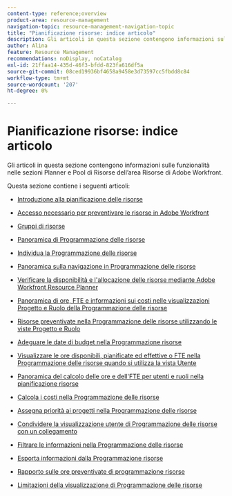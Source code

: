 ```yaml
---
content-type: reference;overview
product-area: resource-management
navigation-topic: resource-management-navigation-topic
title: "Pianificazione risorse: indice articolo"
description: Gli articoli in questa sezione contengono informazioni sulle funzionalità nelle sezioni Planner e Pool di Risorse dell’area Risorse di Adobe Workfront.
author: Alina
feature: Resource Management
recommendations: noDisplay, noCatalog
exl-id: 21ffaa14-435d-46f3-bfdd-823fa616df5a
source-git-commit: 08ced19936bf4658a9458e3d73597cc5fbdd8c84
workflow-type: tm+mt
source-wordcount: '207'
ht-degree: 0%

---
```


# Pianificazione risorse: indice articolo

<!-- Audited: 2/2024 -->

Gli articoli in questa sezione contengono informazioni sulle funzionalità nelle sezioni Planner e Pool di Risorse dell’area Risorse di Adobe Workfront.

Questa sezione contiene i seguenti articoli:

* [Introduzione alla pianificazione delle risorse](../../resource-mgmt/resource-planning/get-started-resource-planning.md)
* [Accesso necessario per preventivare le risorse in Adobe Workfront](../../resource-mgmt/resource-planning/access-needed-to-budget-resources.md)
* [Gruppi di risorse](../../resource-mgmt/resource-planning/resource-pools/resource-pools.md)
* [Panoramica di Programmazione delle risorse](../../resource-mgmt/resource-planning/get-started-resource-planner.md)
* [Individua la Programmazione delle risorse](../../resource-mgmt/resource-planning/locate-resource-planner.md)
* [Panoramica sulla navigazione in Programmazione delle risorse](../../resource-mgmt/resource-planning/resource-planner-navigation.md)
* [Verificare la disponibilità e l&#39;allocazione delle risorse mediante Adobe Workfront Resource Planner](../../resource-mgmt/resource-planning/resource-availability-allocation-resource-planner.md)
* [Panoramica di ore, FTE e informazioni sui costi nelle visualizzazioni Progetto e Ruolo della Programmazione delle risorse](../../resource-mgmt/resource-planning/overview-of-planner-hour-fte-cost-information-in-role-project-views.md)
* [Risorse preventivate nella Programmazione delle risorse utilizzando le viste Progetto e Ruolo](../../resource-mgmt/resource-planning/budget-resources-project-role-views-resource-planner.md)
* [Adeguare le date di budget nella Programmazione risorse](../../resource-mgmt/resource-planning/adjust-budgeting-dates.md)
* [Visualizzare le ore disponibili, pianificate ed effettive o FTE nella Programmazione delle risorse quando si utilizza la vista Utente](../../resource-mgmt/resource-planning/view-hours-fte-user-view-resource-planner.md)
* [Panoramica del calcolo delle ore e dell&#39;FTE per utenti e ruoli nella pianificazione risorse](../../resource-mgmt/resource-planning/calculate-hours-fte-for-users-roles-resource-planner.md)
* [Calcola i costi nella Programmazione delle risorse](../../resource-mgmt/resource-planning/calculate-costs-resource-planner.md)
* [Assegna priorità ai progetti nella Programmazione delle risorse](../../resource-mgmt/resource-planning/prioritize-projects-resource-planner.md)
* [Condividere la visualizzazione utente di Programmazione delle risorse con un collegamento](../../resource-mgmt/resource-planning/share-resource-planner-with-link.md)
* [Filtrare le informazioni nella Programmazione delle risorse](../../resource-mgmt/resource-planning/filter-resource-planner.md)
* [Esporta informazioni dalla Programmazione risorse](../../resource-mgmt/resource-planning/export-resource-planner.md)
* [Rapporto sulle ore preventivate di programmazione risorse](../../resource-mgmt/resource-planning/report-on-budgeted-hours.md)
* [Limitazioni della visualizzazione di Programmazione delle risorse](../../resource-mgmt/resource-planning/resource-planner-display-limitations.md)

  <!--
  <li data-mc-conditions="QuicksilverOrClassic.Draft mode"><a href="../../resource-mgmt/resource-planning/track-user-utilization.md" class="MCXref xref" xrefformat="{para}">Track User Utilization information</a> </li>
  -->

  <!--
  <li data-mc-conditions="QuicksilverOrClassic.Draft mode"><a href="../../resource-mgmt/resource-planning/budget-by-project-resource-planner-d.md" class="MCXref xref" xrefformat="{para}">Budget resources by project in the Resource Planner</a> </li>
  -->

  <!--
  <li data-mc-conditions="QuicksilverOrClassic.Draft mode"><a href="../../resource-mgmt/resource-planning/budget-by-role-resource-planner-d.md" class="MCXref xref" xrefformat="{para}">Budget resources by role in the Resource Planner </a> </li>
  -->

  <!--
  <li data-mc-conditions="QuicksilverOrClassic.Draft mode"><a href="../../resource-mgmt/resource-planning/view-projects-roles-users-resource-planner.md" class="MCXref xref" xrefformat="{para}">View projects, roles, and users using the Resource Planner</a> </li>
  -->

  <!--
  <li data-mc-conditions="QuicksilverOrClassic.Draft mode"><a href="../../resource-mgmt/resource-planning/manage-resource-planner-d.md" class="MCXref xref" xrefformat="{para}">Manage resources in the Resource Planner</a> </li>
  -->

  <!--
  <li data-mc-conditions="QuicksilverOrClassic.Draft mode"><a href="../../resource-mgmt/resource-planning/resource-planner-overview-d.md" class="MCXref xref" xrefformat="{para}">Overview of the areas of the Resource Planner</a> </li>
  -->

